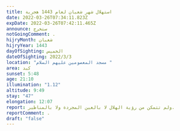```yaml
---
title: استهلال شهر شعبان لعام 1443 هجرية
date: 2022-03-26T07:34:11.823Z
expDate: 2022-03-26T07:42:11.465Z
announce: ستخرج
notGoingComment: .
hijryMonth: شعبان
hijryYear: 1443
dayOfSighting: الخميس
dateOfSighting: 2022/3/3
location: "مسجد المعصومين عليهم السلام "
area: كبد
sunset: 5:48
age: 21:10
illumination: "1.12"
altitude: 9:49
stay: "47"
elongation: 12:07
report: ولم تتمكن من رؤية الهلال لا بالعين المجردة ولا بالمناظير.
reportComment: .
draft: "false"
---
```

